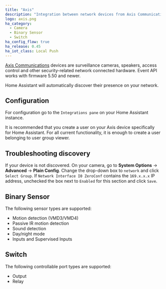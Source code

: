 ```yaml
---
title: "Axis"
description: "Integration between network devices from Axis Communications with Home Assistant."
logo: axis.png
ha_category:
  - Camera
  - Binary Sensor
  - Switch
ha_config_flow: true
ha_release: 0.45
ha_iot_class: Local Push
---
```


[Axis Communications](https://www.axis.com/) devices are surveillance cameras, speakers, access control and other security-related network connected hardware. Event API works with firmware 5.50 and newer.

Home Assistant will automatically discover their presence on your network.

## Configuration

For configuration go to the `Integrations pane` on your Home Assistant instance.

<div class='note'>
  It is recommended that you create a user on your Axis device specifically for Home Assistant. For all current functionality, it is enough to create a user belonging to user group viewer.
</div>

## Troubleshooting discovery

If your device is not discovered. On your camera, go to **System Options** -> **Advanced** -> **Plain Config**. Change the drop-down box to `network` and click `Select Group`. If `Network Interface I0 ZeroConf` contains the `169.x.x.x` IP address, unchecked the box next to `Enabled` for this section and click `Save`.

## Binary Sensor

The following sensor types are supported:

- Motion detection (VMD3/VMD4)
- Passive IR motion detection
- Sound detection
- Day/night mode
- Inputs and Supervised Inputs

## Switch

The following controllable port types are supported:

- Output
- Relay
